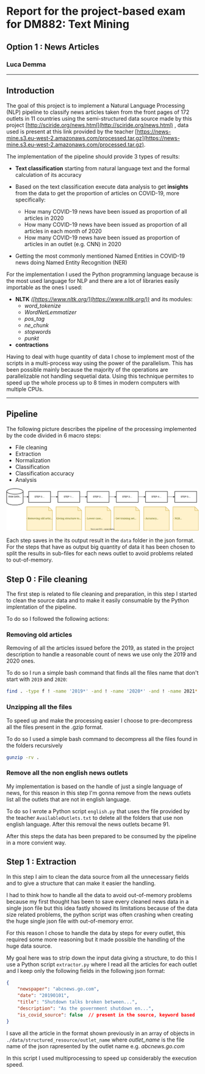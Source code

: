 # Report for the project-based exam for DM882: Text Mining
## Option 1 : News Articles
### Luca Demma

---

## Introduction
The goal of this project is to implement a Natural Language Processing (NLP) pipeline to classify news articles taken from the front pages of 172 outlets in 11 countries using the semi-structured data source made by this project [http://sciride.org/news.html](http://sciride.org/news.html) , data used is present at this link provided by the teacher [https://news-mine.s3.eu-west-2.amazonaws.com/processed.tar.gz](https://news-mine.s3.eu-west-2.amazonaws.com/processed.tar.gz).

The implementation of the pipeline should provide 3 types of results:

-   **Text classification** starting from natural language text and the formal calculation of its accuracy
-   Based on the text classification execute data analysis to get **insights** from the data to get the proportion of articles on COVID-19, more specifically:

    - How many COVID-19 news have been issued as proportion of all articles in 2020
    - How many COVID-19 news have been issued as proportion of all articles in each month of 2020
    - How many COVID-19 news have been issued as proportion of articles in an outlet (e.g. CNN) in 2020

-   Getting the most commonly mentioned Named Entities in COVID-19 news doing Named Entity Recognition (NER)

For the implementation I used the Python programming language because is the most used language for NLP and there are a lot of libraries easily importable as the ones I used:
-   **NLTK** *([https://www.nltk.org/](https://www.nltk.org/))* and its modules:
    -   *word_tokenize*
    -   *WordNetLemmatizer*
    -   *pos_tag*
    -   *ne_chunk*
    -   *stopwords*
    -   *punkt*
-   **contractions**

Having to deal with huge quantity of data I chose to implement most of the scripts in a multi-process way using the power of the parallelism. This has been possible mainly because the majority of the operations are parallelizable not handling sequetial data. Using this technique permites to speed up the whole process up to 8 times in modern computers with multiple CPUs.

---

## Pipeline

The following picture describes the pipeline of the processing implemented by the code divided in 6 macro steps:
-   File cleaning
-   Extraction
-   Normalization
-   Classification
-   Classification accuracy
-   Analysis

![Pipeline](./report_pics/Text%20Mining%20Pipeline.drawio.svg)

Each step saves in the its output result in the `data` folder in the json format. For the steps that have as output big quantity of data it has been chosen to split the results in sub-files for each news outlet to avoid problems related to out-of-memory.

## Step 0 : File cleaning
The first step is related to file cleaning and preparation, in this step I started to clean the source data and to make it easily consumable by the Python implentation of the pipeline.

To do so I followed the following actions:

### Removing old articles
Removing of all the articles issued before the 2019, as stated in the project description to handle a reasonable count of news we use only the 2019 and 2020 ones. 

To do so I run a simple bash command that finds all the files name that don't start with `2019` and `2020`:

```bash
find . -type f ! -name '2019*' -and ! -name '2020*' -and ! -name 2021*' -and ! -name '2022*' -delete
```

### Unzipping all the files
To speed up and make the processing easier I choose to pre-decompress all the files present in the .gzip format.

To do so I used a simple bash command to decompress all the files found in the folders recursively

```bash
gunzip -rv .
```

### Remove all the non english news outlets
My implementation is based on the handle of just a single language of news, for this reason in this step I'm gonna remove from the news outlets list all the outlets that are not in english language.

To do so I wrote a Python script `english.py` that uses the file provided by the teacher `AvailableOutlets.txt` to delete all the folders that use non english language. After this removal the news outlets became 91.

After this steps the data has been prepared to be consumed by the pipeline in a more convient way.

## Step 1 : Extraction
In this step I aim to clean the data source from all the unnecessary fields and to give a structure that can make it easier the handling.

I had to think how to handle all the data to avoid out-of-memory problems because my first thought has been to save every cleaned news data in a single json file but this idea fastly showed its limitations because of the data size related problems, the python script was often crashing when creating the huge single json file with out-of-memory error.

For this reason I chose to handle the data by steps for every outlet, this required some more reasoning but it made possible the handling of the huge data source.

My goal here was to strip down the input data giving a structure, to do this I use a Python script `extractor.py` where I read all the articles for each outlet and I keep only the following fields in the following json format:

```json
{
    "newspaper": "abcnews.go.com",
    "date": "20190101",
    "title": "Shutdown talks broken between...",
    "description": "As the government shutdown en...",
    "is_covid_source": false  // present in the source, keyword based
}
```

I save all the article in the format shown previously in an array of objects in `./data/structured_resource/outlet_name` where *outlet_name* is the file name of the json rapresented by the outlet name e.g. *abcnews.go.com*

In this script I used multiprocessing to speed up considerably the execution speed.
